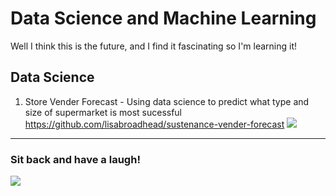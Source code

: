 # Data Science and Machine Learning

Well I think this is the future, and I find it fascinating so I'm learning it!

## Data Science
1. Store Vender Forecast - Using data science to predict what type and size of supermarket is most sucessful
https://github.com/lisabroadhead/sustenance-vender-forecast
![](https://github.com/lisabroadhead/data_science_machine-learning/blob/main/Screen%20Shot%202022-06-16%20at%203.19.13%20PM.png) 
 
----

### Sit back and have a laugh!

![](https://github.com/lisabroadhead/machine-learning/blob/main/thumb_math-bad-tensorflow-good-69224218.png) 
